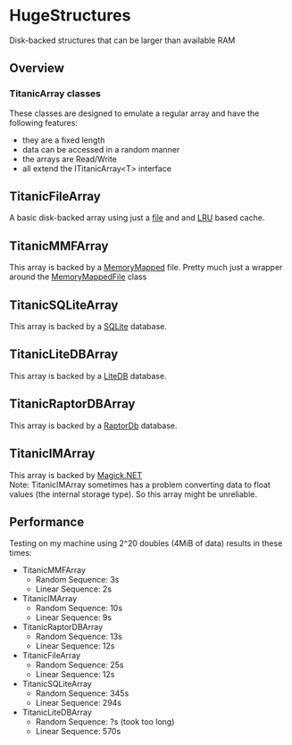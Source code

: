 # HugeStructures
Disk-backed structures that can be larger than available RAM

## Overview
### TitanicArray classes
These classes are designed to emulate a regular array and have the following features:
* they are a fixed length
* data can be accessed in a random manner
* the arrays are Read/Write
* all extend the ITitanicArray\<T\> interface

## TitanicFileArray
A basic disk-backed array using just a [file](https://msdn.microsoft.com/en-us/library/system.io.file.aspx) and and [LRU](https://en.wikipedia.org/wiki/Cache_replacement_policies#LRU) based cache.

## TitanicMMFArray
This array is backed by a [MemoryMapped](https://docs.microsoft.com/en-us/dotnet/standard/io/memory-mapped-files) file. Pretty much just a wrapper around the [MemoryMappedFile](https://msdn.microsoft.com/en-us/library/system.io.memorymappedfiles.memorymappedfile.aspx) class

## TitanicSQLiteArray
This array is backed by a [SQLite](https://sqlite.org/) database.

## TitanicLiteDBArray
This array is backed by a [LiteDB](http://www.litedb.org/) database.

## TitanicRaptorDBArray
This array is backed by a [RaptorDb](https://www.codeproject.com/Articles/316816/RaptorDB-The-Key-Value-Store-V2) database.

## TitanicIMArray
This array is backed by [Magick.NET](https://github.com/dlemstra/Magick.NET)
<br/>Note: TitanicIMArray sometimes has a problem converting data to float values (the internal storage type). So this array might be unreliable.

## Performance
Testing on my machine using 2^20 doubles (4MiB of data) results in these times:

* TitanicMMFArray
  * Random Sequence: 3s
  * Linear Sequence: 2s
* TitanicIMArray
  * Random Sequence: 10s
  * Linear Sequence: 9s
* TitanicRaptorDBArray
  * Random Sequence: 13s
  * Linear Sequence: 12s
* TitanicFileArray
  * Random Sequence: 25s
  * Linear Sequence: 12s
* TitanicSQLiteArray
  * Random Sequence: 345s
  * Linear Sequence: 294s
* TitanicLiteDBArray
  * Random Sequence: ?s (took too long)
  * Linear Sequence: 570s
